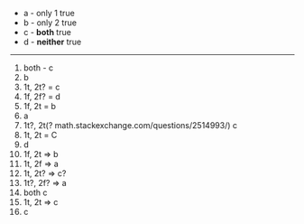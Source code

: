 
- a - only 1 true
- b - only 2 true
- c - **both** true
- d - **neither** true

___

1. both - c 
2. b
3. 1t, 2t? = c
4. 1f, 2f? = d
5. 1f, 2t = b
6. a
7. 1t?, 2t(? math.stackexchange.com/questions/2514993/)  c
8. 1t, 2t = C
9. d
10. 1f, 2t => b
11. 1t, 2f => a
12. 1t, 2t? => c?
13. 1t?, 2f?  => a 
14. both  c
15. 1t, 2t => c
16. c





